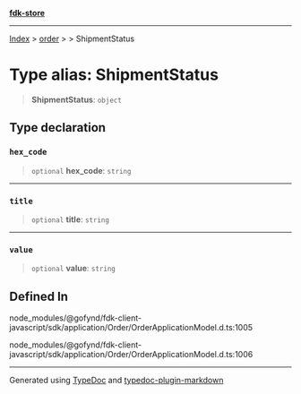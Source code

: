 [**fdk-store**](../../../README.md)
***

[Index](../../../API.md) > [order](../../README.md) > [<internal>](../README.md) > ShipmentStatus

# Type alias: ShipmentStatus

> **ShipmentStatus**: `object`

## Type declaration

### `hex_code`

> `optional` **hex\_code**: `string`

***

### `title`

> `optional` **title**: `string`

***

### `value`

> `optional` **value**: `string`

## Defined In

node\_modules/@gofynd/fdk-client-javascript/sdk/application/Order/OrderApplicationModel.d.ts:1005

node\_modules/@gofynd/fdk-client-javascript/sdk/application/Order/OrderApplicationModel.d.ts:1006

***
Generated using [TypeDoc](https://typedoc.org/) and [typedoc-plugin-markdown](https://www.npmjs.com/package/typedoc-plugin-markdown)
